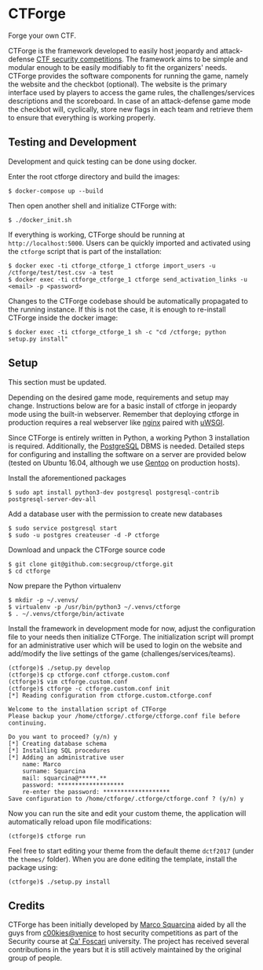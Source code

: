 CTForge
=======
Forge your own CTF.

CTForge is the framework developed to easily host jeopardy and attack-defense [CTF security competitions](https://ctftime.org/ctf-wtf/). The framework aims to be simple and modular enough to be easily modifiably to fit the organizers' needs. CTForge provides the software components for running the game, namely the website and the checkbot (optional). The website is the primary interface used by players to access the game rules, the challenges/services descriptions and the scoreboard. In case of an attack-defense game mode the checkbot will, cyclically, store new flags in each team and retrieve them to ensure that everything is working properly.

Testing and Development
-----------------------
Development and quick testing can be done using docker. 

Enter the root ctforge directory and build the images:

    $ docker-compose up --build

Then open another shell and initialize CTForge with:

    $ ./docker_init.sh

If everything is working, CTForge should be running at `http://localhost:5000`. Users can be quickly imported and activated using the `ctforge` script that is part of the installation:

    $ docker exec -ti ctforge_ctforge_1 ctforge import_users -u /ctforge/test/test.csv -a test
    $ docker exec -ti ctforge_ctforge_1 ctforge send_activation_links -u <email> -p <password>

Changes to the CTForge codebase should be automatically propagated to the running instance. If this is not the case, it is enough to re-install CTForge inside the docker image:

    $ docker exec -ti ctforge_ctforge_1 sh -c "cd /ctforge; python setup.py install"


Setup
-----
This section must be updated.

Depending on the desired game mode, requirements and setup may change. Instructions below are for a basic install of ctforge in jeopardy mode using the built-in webserver. Remember that deploying ctforge in production requires a real webserver like [nginx](http://nginx.org/) paired with [uWSGI](https://github.com/unbit/uwsgi).

Since CTForge is entirely written in Python, a working Python 3 installation is required. Additionally, the [PostgreSQL](http://www.postgresql.org/) DBMS is needed. Detailed steps for configuring and installing the software on a server are provided below (tested on Ubuntu 16.04, although we use [Gentoo](https://wiki.gentoo.org/wiki/Hardened_Gentoo) on production hosts).

Install the aforementioned packages

    $ sudo apt install python3-dev postgresql postgresql-contrib postgresql-server-dev-all

Add a database user with the permission to create new databases

    $ sudo service postgresql start
    $ sudo -u postgres createuser -d -P ctforge

Download and unpack the CTForge source code

    $ git clone git@github.com:secgroup/ctforge.git
    $ cd ctforge

Now prepare the Python virtualenv
 
    $ mkdir -p ~/.venvs/
    $ virtualenv -p /usr/bin/python3 ~/.venvs/ctforge
    $ . ~/.venvs/ctforge/bin/activate

Install the framework in development mode for now, adjust the configuration file to your needs then initialize CTForge. The initialization script will prompt for an administrative user which will be used to login on the website and add/modify the live settings of the game (challenges/services/teams).

    (ctforge)$ ./setup.py develop
    (ctforge)$ cp ctforge.conf ctforge.custom.conf
    (ctforge)$ vim ctforge.custom.conf
    (ctforge)$ ctforge -c ctforge.custom.conf init
    [*] Reading configuration from ctforge.custom.ctforge.conf

    Welcome to the installation script of CTForge
    Please backup your /home/ctforge/.ctforge/ctforge.conf file before continuing.

    Do you want to proceed? (y/n) y
    [*] Creating database schema
    [*] Installing SQL procedures
    [*] Adding an administrative user
        name: Marco
        surname: Squarcina
        mail: squarcina@*****.**
        password: *******************
        re-enter the password: *******************
    Save configuration to /home/ctforge/.ctforge/ctforge.conf ? (y/n) y


Now you can run the site and edit your custom theme, the application will automatically reload upon file modifications:

    (ctforge)$ ctforge run

Feel free to start editing your theme from the default theme `dctf2017` (under the `themes/` folder). When you are done editing the template, install the package using:

    (ctforge)$ ./setup.py install


Credits
-------
CTForge has been initially developed by [Marco Squarcina](https://minimalblue.com) aided by all the guys from [c00kies@venice](https://secgroup.github.io/) to host security competitions as part of the Security course at [Ca' Foscari](https://www.unive.it) university. The project has received several contributions in the years but it is still actively maintained by the original group of people.
